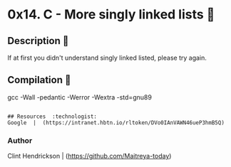 # 0x14. C - More singly linked lists :page_facing_up:


## Description :memo:
If at first you didn't understand singly linked listed, please try again.



## Compilation :wrench:

gcc -Wall -pedantic -Werror -Wextra -std=gnu89
```

## Resources  :technologist:
Google  |  (https://intranet.hbtn.io/rltoken/DVo0IAnVAWN46ueP3hmB5Q)

```
### Author 

Clint Hendrickson | (https://github.com/Maitreya-today)

